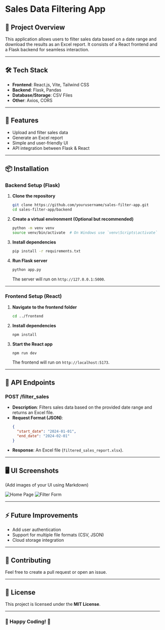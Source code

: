 # Sales Data Filtering App

## 📌 Project Overview
This application allows users to filter sales data based on a date range and download the results as an Excel report. It consists of a React frontend and a Flask backend for seamless interaction.

---

## 🛠 Tech Stack
- **Frontend**: React.js, Vite, Tailwind CSS
- **Backend**: Flask, Pandas
- **Database/Storage**: CSV Files
- **Other**: Axios, CORS

---

## 🚀 Features
- Upload and filter sales data
- Generate an Excel report
- Simple and user-friendly UI
- API integration between Flask & React

---

## 📦 Installation

### **Backend Setup (Flask)**
1. **Clone the repository**
   ```bash
   git clone https://github.com/yourusername/sales-filter-app.git
   cd sales-filter-app/backend
   ```
2. **Create a virtual environment (Optional but recommended)**
   ```bash
   python -m venv venv
   source venv/bin/activate  # On Windows use `venv\Scripts\activate`
   ```
3. **Install dependencies**
   ```bash
   pip install -r requirements.txt
   ```
4. **Run Flask server**
   ```bash
   python app.py
   ```
   The server will run on `http://127.0.0.1:5000`.

---

### **Frontend Setup (React)**
1. **Navigate to the frontend folder**
   ```bash
   cd ../frontend
   ```
2. **Install dependencies**
   ```bash
   npm install
   ```
3. **Start the React app**
   ```bash
   npm run dev
   ```
   The frontend will run on `http://localhost:5173`.

---

## 🔗 API Endpoints
### **POST /filter_sales**
- **Description**: Filters sales data based on the provided date range and returns an Excel file.
- **Request Format (JSON)**:
  ```json
  {
    "start_date": "2024-01-01",
    "end_date": "2024-02-01"
  }
  ```
- **Response**: An Excel file (`filtered_sales_report.xlsx`).

---

## 🖥️ UI Screenshots
(Add images of your UI using Markdown)

![Home Page](screenshots/home.png)
![Filter Form](screenshots/filter.png)

---

## ⚡ Future Improvements
- Add user authentication
- Support for multiple file formats (CSV, JSON)
- Cloud storage integration

---

## 🤝 Contributing
Feel free to create a pull request or open an issue.

---

## 📜 License
This project is licensed under the **MIT License**.

---

### 🎉 Happy Coding! 🚀

